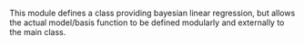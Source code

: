 This module defines a class providing bayesian linear regression, but allows the actual model/basis function to be defined modularly and externally to the main class.
